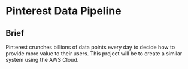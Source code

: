# Pinterest Data Pipeline

## Brief
Pinterest crunches billions of data points every day to decide how to provide more value to their users. This project will be to create a similar system using the AWS Cloud.